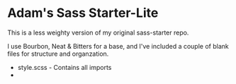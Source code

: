 Adam's Sass Starter-Lite
========================

This is a less weighty version of my original sass-starter repo.

I use Bourbon, Neat & Bitters for a base, and I've included a couple of blank files for structure and organzation.

- style.scss - Contains all imports
- 